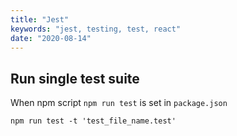 ```yaml
---
title: "Jest"
keywords: "jest, testing, test, react"
date: "2020-08-14"
---
```


## Run single test suite

When npm script `npm run test` is set in `package.json`

```
npm run test -t 'test_file_name.test'
```
